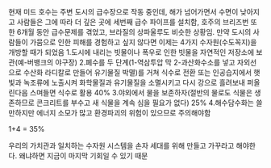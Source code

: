 현재 미드 호수는 주변 도시의 급수장으로 작동 중인데, 해가 넘어가면서 수면이 낮아지고 사람들은 그에 따라 더 깊은 곳에 세번째 급수 파이프를 설치함, 호주의 브리즈번 또한 6개월 동안 급수문제를 겪었고, 브라질의 상파울루도 비슷한 상황임.  만약 도시의 사람들이 가뭄으로 인한 피해를 경험하고 싶지 않다면 이제는 4가지 수자원(수도꼭지)을 개방할 때가 되었음
1.도시에 내리는 빗물이나 폭우로 인한 빗물을 자연적인 저장소에 보관(예-버뱅크의 야구장)
2.폐수를 두 단계(1-역삼투압 막 2-과산화수소를 넣고 자외선으로 수산화 라디칼로 만들어 유기물질 박멸)를 거쳐 식수로 전환
또는
인공습지에서 햇빛과 녹조류에 노출시켜 화학물질과 유기물질을 소멸시키고 다시 강으로 흘려보내 퍼올린다음 스며들면 식수로 활용 40%
3.야외에서 물을 보존하자(절반의 물로도 식물은 생존하므로 콘크리트를 부수고 새 식물을 계속 심을 필요가 없다) 25%
4.해수담수화는 쓸만하지만 에너지 소모가 많고 환경파괴의 위험이 있으므로 주의해야함

1+4 = 35%

우리의 가치관과 일치하는 수자원 시스템을 손자 세대를 위해 만들고 가꾸라고 해야한다. 왜냐하면 지금이 마지막 기회일 수 있기 때문